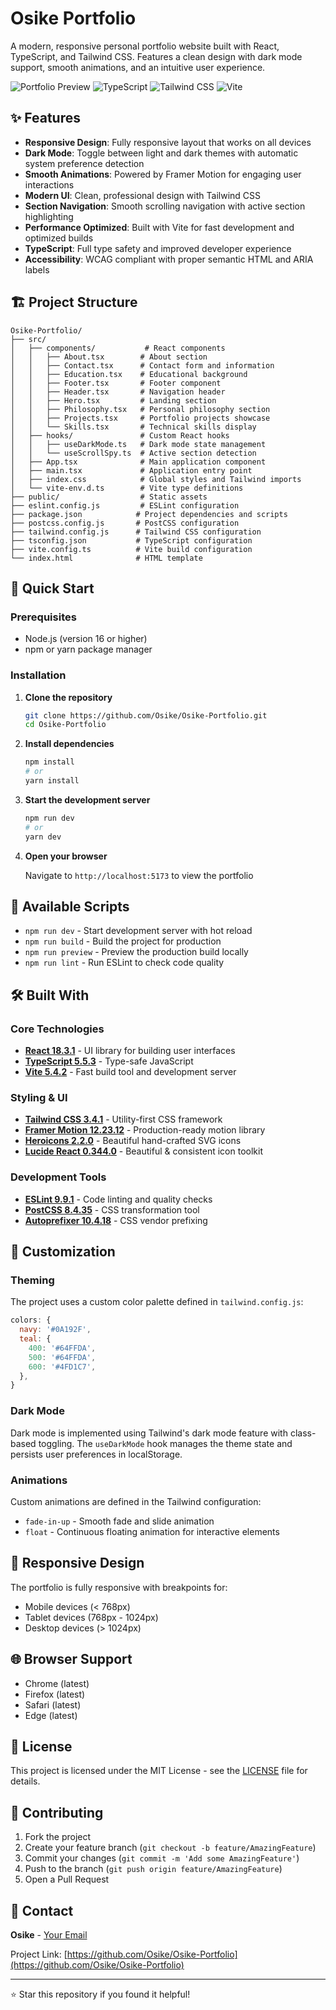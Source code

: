 # Osike Portfolio

A modern, responsive personal portfolio website built with React, TypeScript, and Tailwind CSS. Features a clean design with dark mode support, smooth animations, and an intuitive user experience.

![Portfolio Preview](https://img.shields.io/badge/React-18.3.1-blue?style=flat-square&logo=react)
![TypeScript](https://img.shields.io/badge/TypeScript-5.5.3-blue?style=flat-square&logo=typescript)
![Tailwind CSS](https://img.shields.io/badge/Tailwind_CSS-3.4.1-38B2AC?style=flat-square&logo=tailwind-css)
![Vite](https://img.shields.io/badge/Vite-5.4.2-646CFF?style=flat-square&logo=vite)

## ✨ Features

- **Responsive Design**: Fully responsive layout that works on all devices
- **Dark Mode**: Toggle between light and dark themes with automatic system preference detection
- **Smooth Animations**: Powered by Framer Motion for engaging user interactions
- **Modern UI**: Clean, professional design with Tailwind CSS
- **Section Navigation**: Smooth scrolling navigation with active section highlighting
- **Performance Optimized**: Built with Vite for fast development and optimized builds
- **TypeScript**: Full type safety and improved developer experience
- **Accessibility**: WCAG compliant with proper semantic HTML and ARIA labels

## 🏗️ Project Structure

```
Osike-Portfolio/
├── src/
│   ├── components/           # React components
│   │   ├── About.tsx        # About section
│   │   ├── Contact.tsx      # Contact form and information
│   │   ├── Education.tsx    # Educational background
│   │   ├── Footer.tsx       # Footer component
│   │   ├── Header.tsx       # Navigation header
│   │   ├── Hero.tsx         # Landing section
│   │   ├── Philosophy.tsx   # Personal philosophy section
│   │   ├── Projects.tsx     # Portfolio projects showcase
│   │   └── Skills.tsx       # Technical skills display
│   ├── hooks/               # Custom React hooks
│   │   ├── useDarkMode.ts   # Dark mode state management
│   │   └── useScrollSpy.ts  # Active section detection
│   ├── App.tsx              # Main application component
│   ├── main.tsx             # Application entry point
│   ├── index.css            # Global styles and Tailwind imports
│   └── vite-env.d.ts        # Vite type definitions
├── public/                  # Static assets
├── eslint.config.js         # ESLint configuration
├── package.json            # Project dependencies and scripts
├── postcss.config.js       # PostCSS configuration
├── tailwind.config.js      # Tailwind CSS configuration
├── tsconfig.json           # TypeScript configuration
├── vite.config.ts          # Vite build configuration
└── index.html              # HTML template
```

## 🚀 Quick Start

### Prerequisites

- Node.js (version 16 or higher)
- npm or yarn package manager

### Installation

1. **Clone the repository**
   ```bash
   git clone https://github.com/Osike/Osike-Portfolio.git
   cd Osike-Portfolio
   ```

2. **Install dependencies**
   ```bash
   npm install
   # or
   yarn install
   ```

3. **Start the development server**
   ```bash
   npm run dev
   # or
   yarn dev
   ```

4. **Open your browser**
   
   Navigate to `http://localhost:5173` to view the portfolio

## 📜 Available Scripts

- `npm run dev` - Start development server with hot reload
- `npm run build` - Build the project for production
- `npm run preview` - Preview the production build locally
- `npm run lint` - Run ESLint to check code quality

## 🛠️ Built With

### Core Technologies
- **[React 18.3.1](https://reactjs.org/)** - UI library for building user interfaces
- **[TypeScript 5.5.3](https://www.typescriptlang.org/)** - Type-safe JavaScript
- **[Vite 5.4.2](https://vitejs.dev/)** - Fast build tool and development server

### Styling & UI
- **[Tailwind CSS 3.4.1](https://tailwindcss.com/)** - Utility-first CSS framework
- **[Framer Motion 12.23.12](https://www.framer.com/motion/)** - Production-ready motion library
- **[Heroicons 2.2.0](https://heroicons.com/)** - Beautiful hand-crafted SVG icons
- **[Lucide React 0.344.0](https://lucide.dev/)** - Beautiful & consistent icon toolkit

### Development Tools
- **[ESLint 9.9.1](https://eslint.org/)** - Code linting and quality checks
- **[PostCSS 8.4.35](https://postcss.org/)** - CSS transformation tool
- **[Autoprefixer 10.4.18](https://github.com/postcss/autoprefixer)** - CSS vendor prefixing

## 🎨 Customization

### Theming

The project uses a custom color palette defined in `tailwind.config.js`:

```javascript
colors: {
  navy: '#0A192F',
  teal: {
    400: '#64FFDA',
    500: '#64FFDA',
    600: '#4FD1C7',
  },
}
```

### Dark Mode

Dark mode is implemented using Tailwind's dark mode feature with class-based toggling. The `useDarkMode` hook manages the theme state and persists user preferences in localStorage.

### Animations

Custom animations are defined in the Tailwind configuration:
- `fade-in-up` - Smooth fade and slide animation
- `float` - Continuous floating animation for interactive elements

## 📱 Responsive Design

The portfolio is fully responsive with breakpoints for:
- Mobile devices (< 768px)
- Tablet devices (768px - 1024px)
- Desktop devices (> 1024px)

## 🌐 Browser Support

- Chrome (latest)
- Firefox (latest)
- Safari (latest)
- Edge (latest)

## 📄 License

This project is licensed under the MIT License - see the [LICENSE](LICENSE) file for details.

## 🤝 Contributing

1. Fork the project
2. Create your feature branch (`git checkout -b feature/AmazingFeature`)
3. Commit your changes (`git commit -m 'Add some AmazingFeature'`)
4. Push to the branch (`git push origin feature/AmazingFeature`)
5. Open a Pull Request

## 📧 Contact

**Osike** - [Your Email](mailto:shadyabacus@gmail.com)

Project Link: [https://github.com/Osike/Osike-Portfolio](https://github.com/Osike/Osike-Portfolio)

---

⭐ Star this repository if you found it helpful!